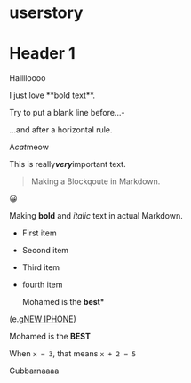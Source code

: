# userstory
# Header 1
<p>Halllloooo</p>
I just love **bold text**.

Try to put a blank line before...-

...and after a horizontal rule. 

A*cat*meow

This is really***very***important text.

> Making a Blockqoute in Markdown. 
<p>
  😀
</p>

Making **bold** and *italic* text in actual Markdown.
- First item
- Second item
- Third item
- fourth item


  Mohamed is the **best***


(e.g[NEW IPHONE](https://www.youtube.com/watch?v=9lx11dy9J30&ab_channel=MarquesBrownlee))

  Mohamed is the **BEST**




When `x = 3`, that means `x + 2 = 5`

<p>Gubbarnaaaa</p>

